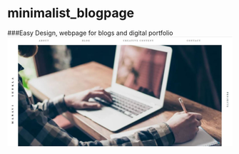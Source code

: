 # minimalist_blogpage
###Easy Design, webpage for blogs and digital portfolio
![page screenshot](capture.jpg)
